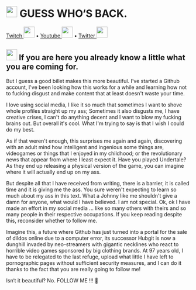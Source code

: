 <h1><img src="https://emojis.slackmojis.com/emojis/images/1531849430/4246/blob-sunglasses.gif?1531849430" width="30"/>   GUESS WHO‘S BACK. </h1>
  <a href=https://www.twitch.tv/lilcannon89>Twitch <img src="https://logos-marcas.com/wp-content/uploads/2020/11/Twitch-Emblema.png" width="30px"></a>  •
  <a href=https://www.youtube.com/channel/UCcbDXjeZ5x-f2nrEvmKoD9w>Youtube <img src="https://i.pinimg.com/originals/de/1c/91/de1c91788be0d791135736995109272a.png" width="30px"></a> •
  <a href="https://twitter.com/intent/follow?screen_name=lilcannon89">Twitter <img src="https://logos-marcas.com/wp-content/uploads/2020/04/Twitter-Logo.png" width="30px"></a> 
</p>

<!--START_SECTION:endorsements-->


<!--START_SECTION:endorsements-->
<img src="https://raw.githubusercontent.com/iampavangandhi/iampavangandhi/master/gifs/Hi.gif" width="30px">   If you are here you already know a little what you are coming for.
---------------------------------------------------

But I guess a good billet makes this more beautiful. I've started a Github account, I've been looking how this works for a while and learning how not to fucking disgust and make content that at least doesn't waste your time. 

I love using social media, I like it so much that sometimes I want to shove whole profiles straight up my ass; Sometimes it also disgusts me, I have creative crises, I can't do anything decent and I want to blow my fucking brains out. But overall it's cool. What I'm trying to say is that I wish I could do my best. 

As if that weren't enough, this surprises me again and again, discovering with an adult mind how intelligent and ingenious some things are, videogames or things that I enjoyed in my childhood; or the revolutionary news that appear from where I least expect it. Have you played Undertale? As they end up releasing a physical version of the game, you can imagine where it will actually end up on my ass. 

But despite all that I have received from writing, there is a barrier, it is called time and it is giving me the ass. You sure weren't expecting to learn so much about my ass in this text. What a Johnny like me shouldn't give a damn for anyone, what would I have believed. I am not special. Ok, ok I have made an effort in my social media ... like so many others with theirs and so many people in their respective occupations. If you keep reading despite this, reconsider whether to follow me.

Imagine this, a future where Github has just turned into a portal for the sale of dildos online due to a computer error, its successor Hubgit is now a dunghill invaded by neo-streamers with gigantic necklines who react to horrible video games sponsored by big clothing brands. At 97 years old, I have to be relegated to the last refuge, upload what little I have left to pornographic pages without sufficient security measures, and I can do it thanks to the fact that you are really going to follow me!

Isn‘t it beautiful? No. FOLLOW ME !!! 💉

